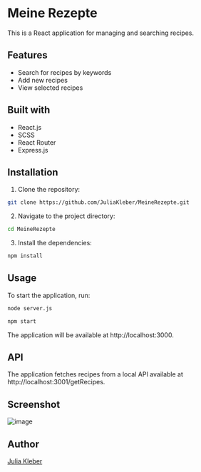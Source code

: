 # Meine Rezepte

This is a React application for managing and searching recipes.

## Features

- Search for recipes by keywords
- Add new recipes
- View selected recipes

## Built with

- React.js
- SCSS
- React Router
- Express.js

## Installation

1. Clone the repository:

  ```bash
  git clone https://github.com/JuliaKleber/MeineRezepte.git
  ```

2. Navigate to the project directory:

  ```bash
  cd MeineRezepte
  ```

3. Install the dependencies:

  ```bash
  npm install
  ```

## Usage

To start the application, run:

  ```bash
  node server.js
  ```

  ```bash
  npm start
  ```

The application will be available at http://localhost:3000.

## API

The application fetches recipes from a local API available at http://localhost:3001/getRecipes.

## Screenshot

![image](https://github.com/JuliaKleber/MeineRezepte/assets/142741980/7c368824-64d8-4fd5-89e9-af8f6bf602dd)

## Author

[Julia Kleber](https://github.com/JuliaKleber)
